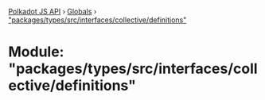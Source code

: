 [Polkadot JS API](../README.md) › [Globals](../globals.md) › ["packages/types/src/interfaces/collective/definitions"](_packages_types_src_interfaces_collective_definitions_.md)

# Module: "packages/types/src/interfaces/collective/definitions"


